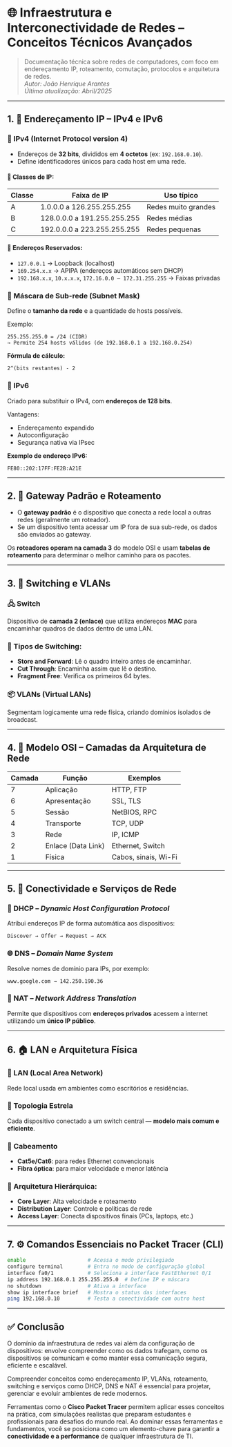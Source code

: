 
# 🌐 Infraestrutura e Interconectividade de Redes – Conceitos Técnicos Avançados

> Documentação técnica sobre redes de computadores, com foco em endereçamento IP, roteamento, comutação, protocolos e arquitetura de redes.  
> *Autor: João Henrique Arantes*  
> *Última atualização: Abril/2025*

---

## 1. 🧠 Endereçamento IP – IPv4 e IPv6

### 🔹 IPv4 (Internet Protocol version 4)
- Endereços de **32 bits**, divididos em **4 octetos** (ex: `192.168.0.10`).
- Define identificadores únicos para cada host em uma rede.

#### 📌 Classes de IP:
| Classe | Faixa de IP                | Uso típico         |
|--------|----------------------------|--------------------|
| A      | 1.0.0.0 a 126.255.255.255  | Redes muito grandes |
| B      | 128.0.0.0 a 191.255.255.255| Redes médias        |
| C      | 192.0.0.0 a 223.255.255.255| Redes pequenas      |

#### 📌 Endereços Reservados:
- `127.0.0.1` → Loopback (localhost)
- `169.254.x.x` → APIPA (endereços automáticos sem DHCP)
- `192.168.x.x`, `10.x.x.x`, `172.16.0.0 – 172.31.255.255` → Faixas privadas

### 🔹 Máscara de Sub-rede (Subnet Mask)
Define o **tamanho da rede** e a quantidade de hosts possíveis.

Exemplo:
```
255.255.255.0 = /24 (CIDR)
→ Permite 254 hosts válidos (de 192.168.0.1 a 192.168.0.254)
```

**Fórmula de cálculo:**
```
2^(bits restantes) - 2
```

### 🔹 IPv6
Criado para substituir o IPv4, com **endereços de 128 bits**.

Vantagens:
- Endereçamento expandido
- Autoconfiguração
- Segurança nativa via IPsec

**Exemplo de endereço IPv6:**
```
FE80::202:17FF:FE2B:A21E
```

---

## 2. 🚪 Gateway Padrão e Roteamento

- O **gateway padrão** é o dispositivo que conecta a rede local a outras redes (geralmente um roteador).
- Se um dispositivo tenta acessar um IP fora de sua sub-rede, os dados são enviados ao gateway.

Os **roteadores operam na camada 3** do modelo OSI e usam **tabelas de roteamento** para determinar o melhor caminho para os pacotes.

---

## 3. 🔄 Switching e VLANs

### 🖧 Switch
Dispositivo de **camada 2 (enlace)** que utiliza endereços **MAC** para encaminhar quadros de dados dentro de uma LAN.

### 🔀 Tipos de Switching:
- **Store and Forward**: Lê o quadro inteiro antes de encaminhar.
- **Cut Through**: Encaminha assim que lê o destino.
- **Fragment Free**: Verifica os primeiros 64 bytes.

### 📦 VLANs (Virtual LANs)
Segmentam logicamente uma rede física, criando domínios isolados de broadcast.

---

## 4. 🧱 Modelo OSI – Camadas da Arquitetura de Rede

| Camada | Função                         | Exemplos                |
|--------|--------------------------------|--------------------------|
| 7      | Aplicação                      | HTTP, FTP                |
| 6      | Apresentação                   | SSL, TLS                 |
| 5      | Sessão                         | NetBIOS, RPC             |
| 4      | Transporte                     | TCP, UDP                 |
| 3      | Rede                           | IP, ICMP                 |
| 2      | Enlace (Data Link)             | Ethernet, Switch         |
| 1      | Física                         | Cabos, sinais, Wi-Fi     |

---

## 5. 🔌 Conectividade e Serviços de Rede

### 📍 DHCP – *Dynamic Host Configuration Protocol*
Atribui endereços IP de forma automática aos dispositivos:

```
Discover → Offer → Request → ACK
```

### 🌐 DNS – *Domain Name System*
Resolve nomes de domínio para IPs, por exemplo:
```
www.google.com → 142.250.190.36
```

### 🔁 NAT – *Network Address Translation*
Permite que dispositivos com **endereços privados** acessem a internet utilizando um **único IP público**.

---

## 6. 🏠 LAN e Arquitetura Física

### 🔸 LAN (Local Area Network)
Rede local usada em ambientes como escritórios e residências.

### 🔸 Topologia Estrela
Cada dispositivo conectado a um switch central — **modelo mais comum e eficiente**.

### 🔸 Cabeamento
- **Cat5e/Cat6**: para redes Ethernet convencionais
- **Fibra óptica**: para maior velocidade e menor latência

### 🔸 Arquitetura Hierárquica:
- **Core Layer**: Alta velocidade e roteamento
- **Distribution Layer**: Controle e políticas de rede
- **Access Layer**: Conecta dispositivos finais (PCs, laptops, etc.)

---

## 7. ⚙️ Comandos Essenciais no Packet Tracer (CLI)

```bash
enable                    # Acessa o modo privilegiado
configure terminal        # Entra no modo de configuração global
interface fa0/1           # Seleciona a interface FastEthernet 0/1
ip address 192.168.0.1 255.255.255.0  # Define IP e máscara
no shutdown               # Ativa a interface
show ip interface brief   # Mostra o status das interfaces
ping 192.168.0.10         # Testa a conectividade com outro host
```

---

## ✅ Conclusão

O domínio da infraestrutura de redes vai além da configuração de dispositivos: envolve compreender como os dados trafegam, como os dispositivos se comunicam e como manter essa comunicação segura, eficiente e escalável.

Compreender conceitos como endereçamento IP, VLANs, roteamento, switching e serviços como DHCP, DNS e NAT é essencial para projetar, gerenciar e evoluir ambientes de rede modernos.

Ferramentas como o **Cisco Packet Tracer** permitem aplicar esses conceitos na prática, com simulações realistas que preparam estudantes e profissionais para desafios do mundo real. Ao dominar essas ferramentas e fundamentos, você se posiciona como um elemento-chave para garantir a **conectividade e a performance** de qualquer infraestrutura de TI.
